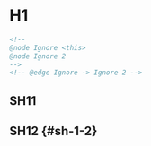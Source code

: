 <!--
@graph Graph: center=true
@graph-attributes rankdir=TB
@node-attributes color=#00FF00 style=filled, fillcolor=#0000FF
@edge-attributes color=#000000
@node-type nt1: color=#FF0000
@edge-type et1: color=#00FFFF
-->
<!-- @node <nt1>: this="is invalid" -->

# H1
<!-- @node -->
<!-- @edge H1 -> SH12: color=#FF0000 -->

```html
<!--
@node Ignore <this>
@node Ignore 2
-->
<!-- @edge Ignore -> Ignore 2 -->
```

## SH11
<!-- @n color=#FFFF00 -->
<!-- @e -> H1 -->

## SH12 {#sh-1-2}
<!-- @n <nt1> -->
<!-- @e -> SH11 <et1> -->
<!-- @e SH11 -> SH12 <et1>: style=dashed -->
